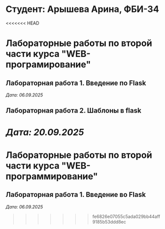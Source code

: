 # Студент: Арышева Арина, ФБИ-34

<<<<<<< HEAD
# Лабораторные работы по второй части курса "WEB-програмирование"

## Лабораторная работа 1. Введение по Flask

*Дата: 06.09.2025*

## Лабораторная работа 2. Шаблоны в flask

*Дата: 20.09.2025*
=======
# Лабораторные работы по второй части курса "WEB-программирование"

## Лабораторная работа 1. Введение во Flask

*Дата: 06.09.2025*
>>>>>>> fe6826e07055c5ada029bb44aff9185b53ddd8ec
